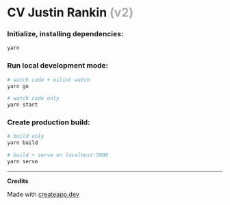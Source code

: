 # CV Justin Rankin <span style="color:#AAAAAA">(v2)</span>

### Initialize, installing dependencies:

```sh
yarn
```

### Run local development mode:

```sh
# watch code + eslint watch
yarn go

# watch code only
yarn start
```

### Create production build:

```sh
# build only
yarn build

# build + serve on localhost:5000
yarn serve
```

---

**Credits**

Made with [createapp.dev](https://createapp.dev/)
